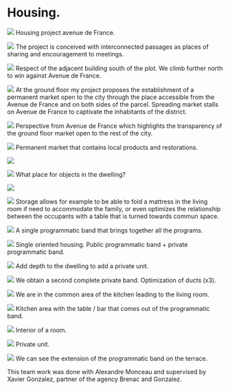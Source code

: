 
# Housing.


![](1.png?raw=true)
Housing project avenue de France.

![](2.png?raw=true)
The project is conceived with interconnected passages as places of sharing and encouragement to meetings.

![](3.png?raw=true)
Respect of the adjacent building south of the plot. 
We climb further north to win against Avenue de France.

![](4.png?raw=true)
At the ground floor my project proposes the establishment of a permanent market open to the city through the
place accessible from the Avenue de France and on both sides of the parcel.
Spreading market stalls on Avenue de France to captivate the inhabitants of the district.

![](5.png?raw=true)
Perspective from Avenue de France which highlights the transparency of the ground floor market open to the rest of the city.

![](6.png?raw=true)
Permanent market that contains local products and restorations.

![](7.png?raw=true)


![](8.png?raw=true)
What place for objects in the dwelling?

![](9.png?raw=true)


![](10.png?raw=true)
Storage allows for example to be able to fold a mattress in the living room if need to accommodate the family, or even optimizes the relationship between the occupants with a table that is turned towards commun space.

![](11.png?raw=true)
A single programmatic band that brings together all the programs.

![](12.png?raw=true)
Single oriented housing.
Public programmatic band + private programmatic band.

![](13.png?raw=true)
Add depth to the dwelling to add a private unit.

![](14.png?raw=true)
We obtain a second complete private band.
Optimization of ducts (x3).

![](15.png?raw=true)
We are in the common area of the kitchen leading to the living room.

![](16.png?raw=true)
Kitchen area with the table / bar that comes out of the programmatic band.

![](17.png?raw=true)
Interior of a room.

![](18.png?raw=true)
Private unit.

![](19.png?raw=true)
We can see the extension of the programmatic band on the terrace.


This team work was done with Alexandre Monceau and supervised by Xavier Gonzalez, partner of the agency Brenac and Gonzalez.
